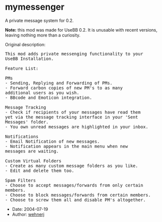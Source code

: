 mymessenger
===========

A private message system for 0.2.

**Note:** this mod was made for UseBB 0.2. It is unusable with recent versions, leaving nothing more than a curiosity.

Original description:

<pre>
This mod adds private messenging functionality to your
UseBB Installation.

Feature List:

PMs
- Sending, Replying and Forwarding of PMs.
- Forward carbon copies of new PM's to as many
additional users as you wish.
- BBcode and Emoticon integration.

Message Tracking
- Check if recipients of your messages have read them
yet via the message tracking interface in your 'Sent
Messages' folder.
- You own unread messages are highlighted in your inbox.

Notifications
- Email Notification of new messages.
- Notification appears in the main menu when new
messages are waiting.

Custom Virtual Folders
- Create as many custom message folders as you like.
- Edit and delete them too.

Spam Filters
- Choose to accept messages/forwards from only certain
members.
- Choose to block messages/forwards from certain members.
- Choose to screw them all and disable PM's altogether.
</pre>

* Date: 2004-07-19
* Author: [wehnerj](http://sourceforge.net/users/wehnerj/)
